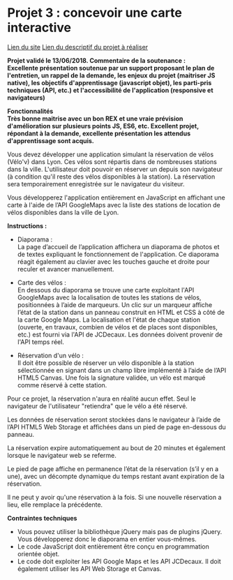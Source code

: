 # Projet 3 : concevoir une carte interactive

[Lien du site](https://velos.cecile-thienard.fr/) 
[Lien du descriptif du projet à réaliser](https://openclassrooms.com/fr/projects/concevez-une-carte-interactive-de-location-de-velos) 

 
**Projet validé le 13/06/2018. Commentaire de la soutenance :  
Excellente présentation soutenue par un support proposant le plan de l'entretien, un rappel de la demande, les enjeux du projet (maitriser JS native), les objectifs d'apprentissage (javascript objet), les parti-pris techniques (API, etc.) et l'accessibilité de l'application (responsive et navigateurs)**

**Fonctionnalités  
Très bonne maitrise avec un bon REX et une vraie prévision d'amélioration sur plusieurs points JS, ES6, etc.
Excellent projet, répondant à la demande, excellente présentation les attendus d'apprentissage sont acquis.**

Vous devez développer une application simulant la réservation de vélos (Vélo'v) dans Lyon. Ces vélos sont répartis dans de nombreuses stations dans la ville. L'utilisateur doit pouvoir en réserver un depuis son navigateur (à condition qu'il reste des vélos disponibles à la station). La réservation sera temporairement enregistrée sur le navigateur du visiteur.

Vous développerez l'application entièrement en JavaScript en affichant une carte à l'aide de l’API GoogleMaps avec la liste des stations de location de vélos disponibles dans la ville de Lyon.

**Instructions :**
* Diaporama :  
La page d’accueil de l’application affichera un diaporama de photos et de textes expliquant le fonctionnement de l'application. Ce diaporama réagit également au clavier avec les touches gauche et droite pour reculer et avancer manuellement.

* Carte des vélos :  
En dessous du diaporama se trouve une carte exploitant l'API GoogleMaps avec la localisation de toutes les stations de vélos, positionnées à l’aide de marqueurs.
Un clic sur un marqueur affiche l’état de la station dans un panneau construit en HTML et CSS à côté de la carte Google Maps. La localisation et l'état de chaque station (ouverte, en travaux, combien de vélos et de places sont disponibles, etc.) est fourni via l'API de JCDecaux. Les données doivent provenir de l'API temps réel.

* Réservation d'un vélo :  
Il doit être possible de réserver un vélo disponible à la station sélectionnée en signant dans un champ libre implémenté à l’aide de l’API HTML5 Canvas. Une fois la signature validée, un vélo est marqué comme réservé à cette station.

Pour ce projet, la réservation n'aura en réalité aucun effet. Seul le navigateur de l'utilisateur "retiendra" que le vélo a été réservé.

Les données de réservation seront stockées dans le navigateur à l’aide de l’API HTML5 Web Storage et affichées dans un pied de page en­-dessous du panneau.

La réservation expire automatiquement au bout de 20 minutes et également lorsque le navigateur web se referme.

Le pied de page affiche en permanence l’état de la réservation (s’il y en a une), avec un décompte dynamique du temps restant avant expiration de la réservation.

Il ne peut y avoir qu'une réservation à la fois. Si une nouvelle réservation a lieu, elle remplace la précédente.

**Contraintes techniques**  
* Vous pouvez utiliser la bibliothèque jQuery mais pas de plugins jQuery. Vous développerez donc le diaporama en entier vous-mêmes.
* Le code JavaScript doit entièrement être conçu en programmation orientée objet. 
* Le code doit exploiter les API Google Maps et les API JCDecaux. Il doit également utiliser les API Web Storage et Canvas.
